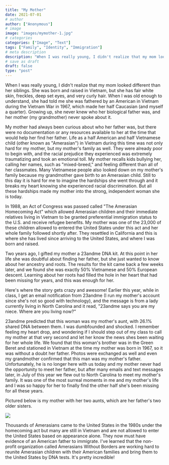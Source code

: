 ```yaml
---
title: "My Mother"
date: 2021-07-01
# author
author: ["Anonymous"]
# image
image: "images/mymother-1.jpg"
# categories
categories: ["Image", "Text"]
tags: ["Family", "Identity", "Immigration"]
# meta description
description: "When I was really young, I didn't realize that my mom looked different than her siblings."
# save as draft
draft: false
type: "post"
---
```


When I was really young, I didn't realize that my mom looked different than her siblings. She was born and raised in Vietnam, but she has fair white skin, freckles, deep set eyes, and very curly hair. When I was old enough to understand, she had told me she was fathered by an American in Vietnam during the Vietnam War in 1967, which made her half Caucasian (and myself a quarter). Growing up, she never knew who her biological father was, and her mother (my grandmother) never spoke about it. 

My mother had always been curious about who her father was, but there were no documentation or any resources available to her at the time that would help her find her father. Life as a half American and half Vietnamese child (other known as "Amerasian") in Vietnam during this time was not only hard for my mother, but my mother's family as well. They were already poor to begin with, and the racial prejudice they experienced was extremely traumatizing and took an emotional toll. My mother recalls kids bullying her, calling her names, such as "mixed-breed," and feeling different than all of her classmates. Many Vietnamese people also looked down on my mother's family because my grandmother gave birth to an Amerasian child. Still to this day it is hard for me to imagine the hardships she went through and it breaks my heart knowing she experienced racial discrimination. But all these hardships made my mother into the strong, independent woman she is today. 

In 1988, an Act of Congress was passed called "The Amerasian Homecoming Act" which allowed Amerasian children and their immediate relatives living in Vietnam to be granted preferential immigration status to the U.S. and receive refugee benefits. My mother was one of the 23,000 of these children allowed to entered the United States under this act and her whole family followed shortly after. They resettled in California and this is where she has lived since arriving to the United States, and where I was born and raised. 

Two years ago, I gifted my mother a 23andme DNA kit. At this point in her life she was doubtful about finding her father, but she just wanted to know about her ancestry and roots. The results for the kit came back a few weeks later, and we found she was exactly 50% Vietnamese and 50% European descent. Learning about her roots had filled the hole in her heart that had been missing for years, and this was enough for her.

Here's where the story gets crazy and awesome! Earlier this year, while in class, I get an email notification from 23andme (I run my mother's account since she's not so good with technology), and the message is from a lady currently living in North Carolina and it read, "23andme says you are my niece. Where are you living now?" 

23andme predicted that this woman was my mother's aunt, with 26.1% shared DNA between them. I was dumbfounded and shocked. I remember feeling my heart drop, and wondering if I should step out of my class to call my mother at that very second and let her know the news shes been waiting for her whole life. We found that this woman's brother was in the Green Beret and stationed in Vietnam at the time my mother was born in 1967, so it was without a doubt her father. Photos were exchanged as well and even my grandmother confirmed that this man was my mother's father. Unfortunately, he is no longer here with us today and my mother never had the opportunity to meet her father, but after many emails and text messages later, in July of this year we flew out to North Carolina to meet my mother's family. It was one of the most surreal moments in me and my mother's life and I was so happy for her to finally find the other half she's been missing for all these years.

Pictured below is my mother with her two aunts, which are her father's two older sisters.


<img src="/images/mymother-2.jpg"/>


Thousands of Amerasians came to the United States in the 1980s under the homecoming act but many are still in Vietnam and are not allowed to enter the United States based on appearance alone. They now must have evidence of an American father to immigrate. I've learned that the non-profit organization called Amerasians Without Borders are working hard to reunite Amerasian children with their American families and bring them to the United States by DNA tests. It's pretty incredible!
